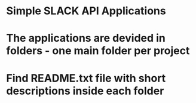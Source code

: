 # Simple SLACK API Applications
# The applications are devided in folders - one main folder per project
# Find README.txt file with short descriptions inside each folder 
